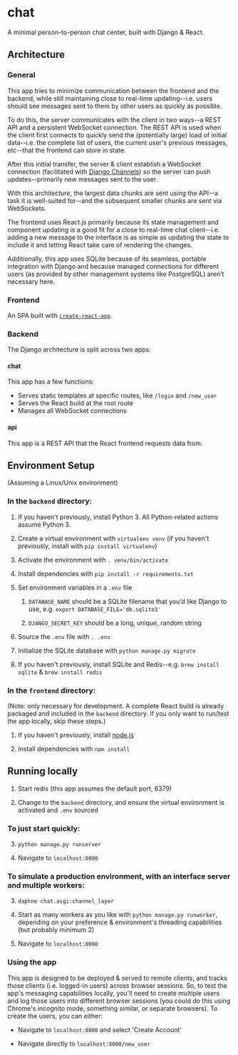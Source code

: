 # chat

A minimal person-to-person chat center, built with Django & React.

## Architecture

### General

This app tries to minimize communication between the frontend and the backend, while still maintaining close to real-time updating--i.e. users should see messages sent to them by other users as quickly as possible. 

To do this, the server communicates with the client in two ways--a REST API and a persistent WebSocket connection. The REST API is used when the client first connects to quickly send the (potentially large) load of initial data--i.e. the complete list of users, the current user's previous messages, etc--that the frontend can store in state.

After this initial transfer, the server & client establish a WebSocket connection (facilitated with [Django Channels](https://github.com/django/channels)) so the server can push updates--primarily new messages sent to the user.

With this architecture, the largest data chunks are sent using the API--a task it is well-suited for--and the subsequent smaller chunks are sent via WebSockets. 

The frontend uses React.js primarily because its state management and component updating is a good fit for a close to real-time chat client--i.e. adding a new message to the interface is as simple as updating the state to include it and letting React take care of rendering the changes. 

Additionally, this app uses SQLite because of its seamless, portable integration with Django and because managed connections for different users (as provided by other management systems like PostgreSQL) aren’t necessary here.

### Frontend

An SPA built with [`create-react-app`](https://github.com/facebookincubator/create-react-app).
 
### Backend

The Django architecture is split across two apps:

#### chat

This app has a few functions:

- Serves static templates at specific routes, like `/login` and `/new_user`
- Serves the React build at the root route
- Manages all WebSocket connections

#### api

This app is a REST API that the React frontend requests data from.

## Environment Setup
(Assuming a Linux/Unix environment)

### In the `backend` directory:

1. If you haven't previously, install Python 3. All Python-related actions assume Python 3.

2. Create a virtual environment with `virtualenv venv` (if you haven't previously, install with `pip install virtualenv`)

3. Activate the environment with `. venv/bin/activate`

4. Install dependencies with `pip install -r requirements.txt`

5. Set environment variables in a `.env` file
   
   1. `DATABASE_NAME` should be a SQLite filename that you’d like Django to use, e.g. `export DATABASE_FILE='db.sqlite3'` 

   2. `DJANGO_SECRET_KEY` should be a long, unique, random string 

6. Source the `.env` file with `. .env`

7. Initialize the SQLite database with `python manage.py migrate`

8. If you haven't previously, install SQLite and Redis--e.g. `brew install sqlite` & `brew install redis`

### In the `frontend` directory:
(Note: only necessary for development. A complete React build is already packaged and included in the `backend` directory. If you only want to run/test the app locally, skip these steps.) 

1. If you haven't previously, install [node.js](https://nodejs.org)

2. Install dependencies with `npm install`

## Running locally

1. Start redis (this app assumes the default port, 6379)

2. Change to the `backend` directory, and ensure the virtual environment is activated and `.env` sourced 

### To just start quickly:

3. `python manage.py runserver` 

4. Navigate to `localhost:8000`

### To simulate a production environment, with an interface server and multiple workers:

3. `daphne chat.asgi:channel_layer`

4. Start as many workers as you like with `python manage.py runworker`, depending on your preference &  environment's threading capabilities (but probably minimum 2) 

5. Navigate to `localhost:8000`

### Using the app

This app is designed to be deployed & served to remote clients, and tracks those clients (i.e. logged-in users) across browser sessions. So, to test the app's messaging capabilities locally, you'll need to create multiple users and log those users into different browser sessions (you could do this using Chrome's incognito mode, something similar, or separate browsers). To create the users, you can either:

- Navigate to `localhost:8000` and select 'Create Account'

- Navigate directly to `localhost:8000/new_user`
